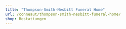 ```yaml
---
title: "Thompson-Smith-Nesbitt Funeral Home"
url: /conneaut/thompson-smith-nesbitt-funeral-home/
shop: Bestattungen
---
```

